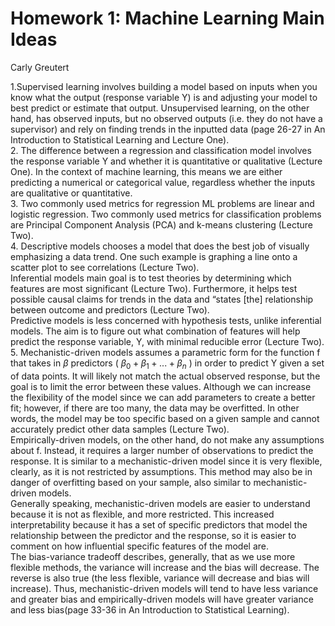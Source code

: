 Homework 1: Machine Learning Main Ideas
================
Carly Greutert

1.Supervised learning involves building a model based on inputs when you
know what the output (response variable Y) is and adjusting your model
to best predict or estimate that output. Unsupervised learning, on the
other hand, has observed inputs, but no observed outputs (i.e. they do
not have a supervisor) and rely on finding trends in the inputted data
(page 26-27 in An Introduction to Statistical Learning and Lecture
One).  
2. The difference between a regression and classification model involves
the response variable Y and whether it is quantitative or qualitative
(Lecture One). In the context of machine learning, this means we are
either predicting a numerical or categorical value, regardless whether
the inputs are qualitative or quantitative.  
3. Two commonly used metrics for regression ML problems are linear and
logistic regression. Two commonly used metrics for classification
problems are Principal Component Analysis (PCA) and k-means clustering
(Lecture Two).  
4. Descriptive models chooses a model that does the best job of visually
emphasizing a data trend. One such example is graphing a line onto a
scatter plot to see correlations (Lecture Two).  
Inferential models main goal is to test theories by determining which
features are most significant (Lecture Two). Furthermore, it helps test
possible causal claims for trends in the data and “states \[the\]
relationship between outcome and predictors (Lecture Two).  
Predictive models is less concerned with hypothesis tests, unlike
inferential models. The aim is to figure out what combination of
features will help predict the response variable, Y, with minimal
reducible error (Lecture Two).  
5. Mechanistic-driven models assumes a parametric form for the function
f that takes in
*β*
predictors (
*β*<sub>0</sub> + *β*<sub>1</sub> + ... + *β*<sub>*n*</sub>
) in order to predict Y given a set of data points. It will likely not
match the actual observed response, but the goal is to limit the error
between these values. Although we can increase the flexibility of the
model since we can add parameters to create a better fit; however, if
there are too many, the data may be overfitted. In other words, the
model may be too specific based on a given sample and cannot accurately
predict other data samples (Lecture Two).  
Empirically-driven models, on the other hand, do not make any
assumptions about f. Instead, it requires a larger number of
observations to predict the response. It is similar to a
mechanistic-driven model since it is very flexible, clearly, as it is
not restricted by assumptions. This method may also be in danger of
overfitting based on your sample, also similar to mechanistic-driven
models.  
Generally speaking, mechanistic-driven models are easier to understand
because it is not as flexible, and more restricted. This increased
interpretability because it has a set of specific predictors that model
the relationship between the predictor and the response, so it is easier
to comment on how influential specific features of the model are.  
The bias-variance tradeoff describes, generally, that as we use more
flexible methods, the variance will increase and the bias will decrease.
The reverse is also true (the less flexible, variance will decrease and
bias will increase). Thus, mechanistic-driven models will tend to have
less variance and greater bias and empirically-driven models will have
greater variance and less bias(page 33-36 in An Introduction to
Statistical Learning).
